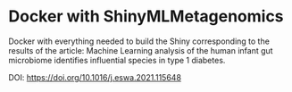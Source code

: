 # Docker with ShinyMLMetagenomics
Docker with everything needed to build the Shiny corresponding to the results of the article: Machine Learning analysis of the human infant gut microbiome identifies influential species in type 1 diabetes.

DOI: https://doi.org/10.1016/j.eswa.2021.115648
